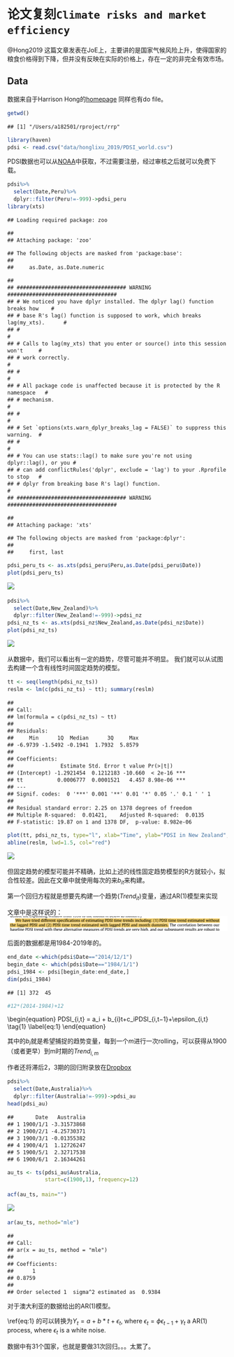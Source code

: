 # 论文复刻``Climate risks and market efficiency``

@Hong2019 这篇文章发表在JoE上，主要讲的是国家气候风险上升，使得国家的粮食价格得到下降，但并没有反映在实际的价格上，存在一定的非完全有效市场。


## Data
数据来自于Harrison Hong的[homepage](http://www.columbia.edu/~hh2679/) 同样也有do file。


```r
getwd()
```

```
## [1] "/Users/a182501/rproject/rrp"
```

```r
library(haven)
pdsi <- read.csv("data/honglixu_2019/PDSI_world.csv")
```


PDSI数据也可以从[NOAA](https://www.esrl.noaa.gov/psd/data/gridded/data.pdsi.html)中获取，不过需要注册，经过审核之后就可以免费下载。


```r
pdsi%>%
  select(Date,Peru)%>%
  dplyr::filter(Peru!=-999)->pdsi_peru
library(xts)
```

```
## Loading required package: zoo
```

```
## 
## Attaching package: 'zoo'
```

```
## The following objects are masked from 'package:base':
## 
##     as.Date, as.Date.numeric
```

```
## 
## ################################### WARNING ###################################
## # We noticed you have dplyr installed. The dplyr lag() function breaks how    #
## # base R's lag() function is supposed to work, which breaks lag(my_xts).      #
## #                                                                             #
## # Calls to lag(my_xts) that you enter or source() into this session won't     #
## # work correctly.                                                             #
## #                                                                             #
## # All package code is unaffected because it is protected by the R namespace   #
## # mechanism.                                                                  #
## #                                                                             #
## # Set `options(xts.warn_dplyr_breaks_lag = FALSE)` to suppress this warning.  #
## #                                                                             #
## # You can use stats::lag() to make sure you're not using dplyr::lag(), or you #
## # can add conflictRules('dplyr', exclude = 'lag') to your .Rprofile to stop   #
## # dplyr from breaking base R's lag() function.                                #
## ################################### WARNING ###################################
```

```
## 
## Attaching package: 'xts'
```

```
## The following objects are masked from 'package:dplyr':
## 
##     first, last
```

```r
pdsi_peru_ts <- as.xts(pdsi_peru$Peru,as.Date(pdsi_peru$Date))
plot(pdsi_peru_ts)
```

![](08-rep-riskclimate_files/figure-epub3/unnamed-chunk-2-1.png)<!-- -->



```r
pdsi%>%
  select(Date,New_Zealand)%>%
  dplyr::filter(New_Zealand!=-999)->pdsi_nz
pdsi_nz_ts <- as.xts(pdsi_nz$New_Zealand,as.Date(pdsi_nz$Date))
plot(pdsi_nz_ts)
```

![](08-rep-riskclimate_files/figure-epub3/unnamed-chunk-3-1.png)<!-- -->


从数据中，我们可以看出有一定的趋势，尽管可能并不明显。
我们就可以从试图去构建一个含有线性时间固定趋势的模型。


```r
tt <- seq(length(pdsi_nz_ts))
reslm <- lm(c(pdsi_nz_ts) ~ tt); summary(reslm)
```

```
## 
## Call:
## lm(formula = c(pdsi_nz_ts) ~ tt)
## 
## Residuals:
##     Min      1Q  Median      3Q     Max 
## -6.9739 -1.5492 -0.1941  1.7932  5.8579 
## 
## Coefficients:
##               Estimate Std. Error t value Pr(>|t|)    
## (Intercept) -1.2921454  0.1212183 -10.660  < 2e-16 ***
## tt           0.0006777  0.0001521   4.457 8.98e-06 ***
## ---
## Signif. codes:  0 '***' 0.001 '**' 0.01 '*' 0.05 '.' 0.1 ' ' 1
## 
## Residual standard error: 2.25 on 1378 degrees of freedom
## Multiple R-squared:  0.01421,	Adjusted R-squared:  0.0135 
## F-statistic: 19.87 on 1 and 1378 DF,  p-value: 8.982e-06
```


```r
plot(tt, pdsi_nz_ts, type="l", xlab="Time", ylab="PDSI in New Zealand", main="Fixed Linear Trend")
abline(reslm, lwd=1.5, col="red")
```

![](08-rep-riskclimate_files/figure-epub3/unnamed-chunk-5-1.png)<!-- -->


但固定趋势的模型可能并不精确，比如上述的线性固定趋势模型的R方就较小，拟合性较差。因此在文章中就使用每次的来$b_{it}$来构建。


第一个回归方程就是想要先构建一个趋势($Trend_{it}$)变量，通过AR(1)模型来实现

文章中是这样说的：
![](data/honglixu_2019/p1.png)

后面的数据都是用1984-2019年的。


```r
end_date <-which(pdsi$Date=="2014/12/1")
begin_date <- which(pdsi$Date=="1984/1/1")
pdsi_1984 <- pdsi[begin_date:end_date,]
dim(pdsi_1984)
```

```
## [1] 372  45
```

```r
#12*(2014-1984)+12
```




\begin{equation}
PDSI_{i,t} = a_i + b_{i}t+c_iPDSI_{i,t−1}+\epsilon_{i,t}
\tag{1}
\label{eq:1}
\end{equation}

其中的$b_{i}$就是希望捕捉的趋势变量，每到一个$m$进行一次rolling，可以获得从1900（或者更早）到m时期的$Trend_{i,m}$

作者还将滞后2，3期的回归附录放在[Dropbox](https://drive.google.com/file/d/0B0TDqU1VsbQNY0V1XzVFV0w5LW8/view?resourcekey=0-q8bSdARdVRdaCdbXMkfJkA)



```r
pdsi%>%
  select(Date,Australia)%>%
  dplyr::filter(Australia!=-999)->pdsi_au
head(pdsi_au)
```

```
##       Date   Australia
## 1 1900/1/1 -3.31573868
## 2 1900/2/1 -4.25730371
## 3 1900/3/1 -0.01355382
## 4 1900/4/1  1.12726247
## 5 1900/5/1  2.32717538
## 6 1900/6/1  2.16344261
```

```r
au_ts <- ts(pdsi_au$Australia, 
            start=c(1900,1), frequency=12)

acf(au_ts, main="")
```

![](08-rep-riskclimate_files/figure-epub3/unnamed-chunk-7-1.png)<!-- -->

```r
ar(au_ts, method="mle")
```

```
## 
## Call:
## ar(x = au_ts, method = "mle")
## 
## Coefficients:
##      1  
## 0.8759  
## 
## Order selected 1  sigma^2 estimated as  0.9384
```

对于澳大利亚的数据给出的AR(1)模型。

\ref{eq:1} 的可以转换为$Y_t = a + b*t + \epsilon_t$, where $\epsilon_t =  \phi\epsilon_{t-1}+\gamma_t$ a AR(1) process, where $\epsilon_t$ is a  white noise.




数据中有31个国家，也就是要做31次回归。。。太累了。






